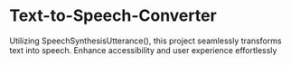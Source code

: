 # Text-to-Speech-Converter
 Utilizing SpeechSynthesisUtterance(), this project seamlessly transforms text into speech. Enhance accessibility and user experience effortlessly
